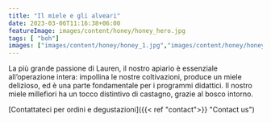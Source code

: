 ```yaml
---
title: "Il miele e gli alveari"
date: 2023-03-06T11:16:38+06:00
featureImage: images/content/honey/honey_hero.jpg
tags: [ "boh"]
images: ["images/content/honey/honey_1.jpg","images/content/honey/honey_2.jpg","images/content/honey/honey_3.jpg"]
---
```

  La più grande passione di Lauren, il nostro apiario è essenziale all’operazione intera: impollina le nostre coltivazioni, produce un miele delizioso, ed è una parte fondamentale per i programmi didattici. Il nostro miele millefiori ha un tocco distintivo di castagno, grazie al bosco intorno. 

[Contattateci per ordini e degustazioni]({{< ref "contact">}} "Contact us")